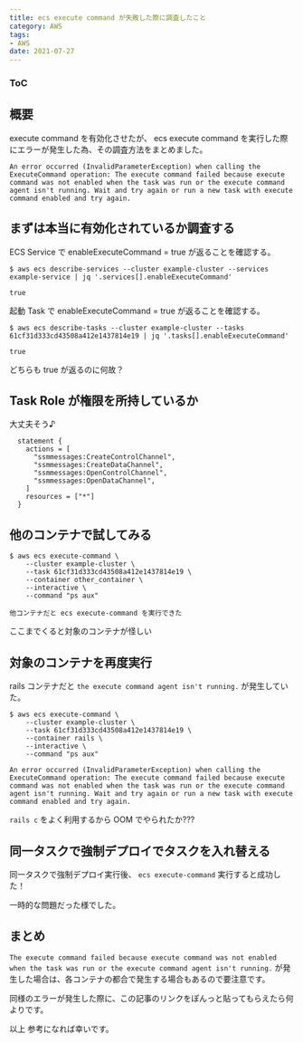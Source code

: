```yaml
---
title: ecs execute command が失敗した際に調査したこと
category: AWS
tags:
- AWS
date: 2021-07-27
---
```


<div class="toc">
<div class="toc-content">
<h3 class="menu-label">ToC</h3>
<!-- toc -->
</div>
</div>

<!-- more -->

## 概要

execute command を有効化させたが、 ecs execute command を実行した際にエラーが発生した為、その調査方法をまとめました。

```
An error occurred (InvalidParameterException) when calling the ExecuteCommand operation: The execute command failed because execute command was not enabled when the task was run or the execute command agent isn't running. Wait and try again or run a new task with execute command enabled and try again.
```

## まずは本当に有効化されているか調査する

ECS Service で enableExecuteCommand = true が返ることを確認する。

```
$ aws ecs describe-services --cluster example-cluster --services example-service | jq '.services[].enableExecuteCommand'

true
```

起動 Task で enableExecuteCommand = true が返ることを確認する。

```
$ aws ecs describe-tasks --cluster example-cluster --tasks 61cf31d333cd43508a412e1437814e19 | jq '.tasks[].enableExecuteCommand'

true
```

どちらも true が返るのに何故？

## Task Role が権限を所持しているか

大丈夫そう♪

```
  statement {
    actions = [
      "ssmmessages:CreateControlChannel",
      "ssmmessages:CreateDataChannel",
      "ssmmessages:OpenControlChannel",
      "ssmmessages:OpenDataChannel",
    ]
    resources = ["*"]
  }
```

## 他のコンテナで試してみる

```
$ aws ecs execute-command \
    --cluster example-cluster \
    --task 61cf31d333cd43508a412e1437814e19 \
    --container other_container \
    --interactive \
    --command "ps aux"

他コンテナだと ecs execute-command を実行できた
```

ここまでくると対象のコンテナが怪しい

## 対象のコンテナを再度実行

rails コンテナだと `the execute command agent isn't running.` が発生していた。

```
$ aws ecs execute-command \
    --cluster example-cluster \
    --task 61cf31d333cd43508a412e1437814e19 \
    --container rails \
    --interactive \
    --command "ps aux"

An error occurred (InvalidParameterException) when calling the ExecuteCommand operation: The execute command failed because execute command was not enabled when the task was run or the execute command agent isn't running. Wait and try again or run a new task with execute command enabled and try again.
```

`rails c` をよく利用するから OOM でやられたか???


## 同一タスクで強制デプロイでタスクを入れ替える

同一タスクで強制デプロイ実行後、 `ecs execute-command` 実行すると成功した！

一時的な問題だった様でした。

## まとめ

`The execute command failed because execute command was not enabled when the task was run or the execute command agent isn't running.` が発生した場合は、各コンテナの都合で発生する場合もあるので要注意です。

同様のエラーが発生した際に、この記事のリンクをぽんっと貼ってもらえたら何よりです。

以上
参考になれば幸いです。
